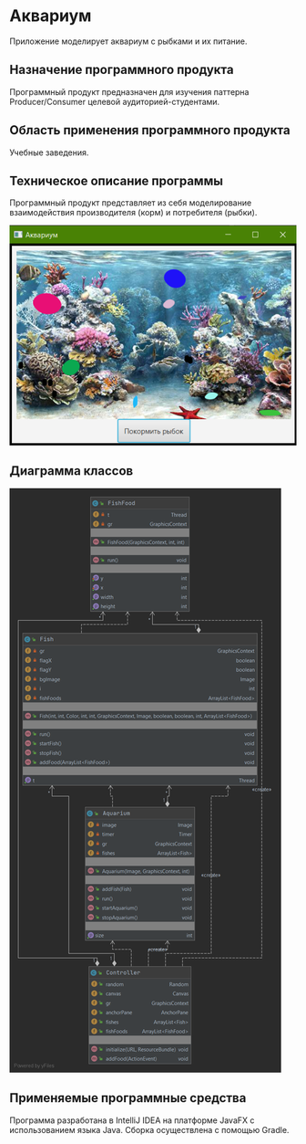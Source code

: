 # Аквариум

Приложение моделирует аквариум с рыбками и их питание.

## Назначение программного продукта
Программный продукт предназначен для изучения паттерна Producer/Consumer целевой аудиторией-студентами.

## Область применения программного продукта
Учебные заведения. 

## Техническое описание программы
Программный продукт представляет из себя моделирование взаимодействия производителя (корм) и потребителя (рыбки).

![1](screen.png)

## Диаграмма классов
![2](model.png)

## Применяемые программные средства
Программа разработана в IntelliJ IDEA на платформе JavaFX с использованием языка Java. Сборка осуществлена с помощью Gradle.
